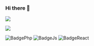 ### Hi there 👋

<img src="https://github-readme-stats.vercel.app/api?username=icaroperetti&&show_icons=true&title_color=ffffff&icon_color=green&text_color=daf7dc&bg_color=151515">

<a href="https://www.linkedin.com/in/icaro-peretti/"> <img src="https://img.shields.io/badge/LinkedIn-0077B5?style=flat&logo=linkedin&logoColor=white" />
</a>

![BadgePhp](https://img.shields.io/badge/-PHP-61DAFB?logo=php&logoColor=white&style=flat) 
![BadgeJs](https://img.shields.io/badge/-Javascript-61DAFB?logo=javascript&logoColor=white&style=flat) 
![BadgeReact](https://img.shields.io/badge/React-20232A?style=for-the-badge&logo=react&logoColor=61DAFB)

